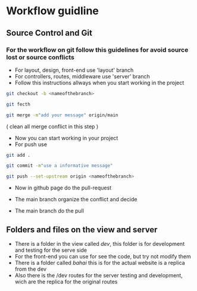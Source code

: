 # Workflow guidline

## Source Control and Git

### For the workflow on git follow this guidelines for avoid source lost or source conflicts

- For layout, design, front-end use 'layout' branch	
- For controllers, routes, middleware use 'server' branch
- Follow this instructions allways when you start working in the project



```bash
git checkout -b <nameofthebranch>
```

```bash
git fecth
```

```bash
git merge -m"add your message" origin/main
```

( clean all merge conflict in this step )

- Now you can start working in your project
- For push use

```bash
git add .
```

```bash
git commit -m"use a informative message"
```

```bash
git push --set-upstream origin <nameofthebranch>
```

- Now in github page do the pull-request

- The main branch organize the conflict and decide
- The main branch do the pull

## Folders and files on the view and server

- There is a folder in the view called *dev*, this folder is for development and testing for the serve side
- For the front-end you can use for see the code, but try not modify them
- There is a folder called *bahai* this is for the actual website is a replica from the dev
- Also there is the /dev routes for the server testing and development, wich are the replica for the original routes 
